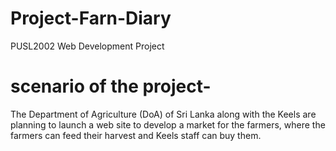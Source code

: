 # Project-Farn-Diary
PUSL2002 Web Development Project

# scenario of the project-
The Department of Agriculture (DoA) of Sri Lanka along with the Keels are planning to launch a web site to develop a market for the farmers, where the farmers can feed their harvest and Keels staff can buy them.
